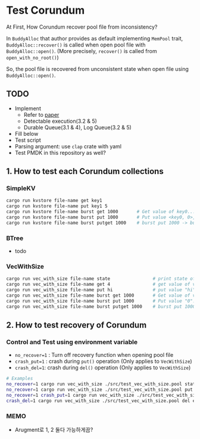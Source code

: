 # Test Corundum
At First, How Corundum recover pool file from inconsistency?
    
In `BuddyAlloc` that author provides as default implementing `MemPool` trait, `BuddyAlloc::recover()` is called when open pool file with `BuddyAlloc::open()`.
(More precisely, `recover()` is called from `open_with_no_root()`)

So, the pool file is recovered from unconsistent state when open file using `BuddyAlloc::open()`.

## TODO
- Implement 
  + Refer to [paper](https://drive.google.com/file/u/1/d/1j9bz4OjnY3iY-LWhQlYwAbmL7F_iZ2wP/view?usp=sharing)
  + Detectable execution(3.2 & 5)
  + Durable Queue(3.1 & 4), Log Queue(3.2 & 5)
- Fill below
- Test script
- Parsing argument: use `clap` crate with yaml
- Test PMDK in this repository as well?

## 1. How to test each Corundum collections
### SimpleKV
```bash
cargo run kvstore file-name get key1
cargo run kvstore file-name put key1 5
cargo run kvstore file-name burst get 1000       # Get value of key0...key999
cargo run kvstore file-name burst put 1000       # Put value <key0, 0>, ..., <key999, 999>
cargo run kvstore file-name burst putget 1000    # burst put 1000 -> burst get 1000
```

### BTree
- todo

### VecWithSize
```bash
cargo run vec_with_size file-name state                # print state of pool file
cargo run vec_with_size file-name get 4                # get value of vec[4]
cargo run vec_with_size file-name put hi               # put value "hi" into vec
cargo run vec_with_size file-name burst get 1000       # Get value of vec[0...999]
cargo run vec_with_size file-name burst put 1000       # Put value "0"..."999" into vec
cargo run vec_with_size file-name burst putget 1000    # burst put 1000 -> burst get 1000
```
## 2. How to test recovery of Corundum 
### Control and Test using environment variable
- `no_recover=1` : Turn off recovery function when opening pool file
- `crash_put=1` : crash during `put()` operation (Only applies to `VecWithSize`)
- `crash_del=1`: crash during `del()` operation (Only applies to `VecWithSize`)

```bash
# Examples
no_recover=1 cargo run vec_with_size ./src/test_vec_with_size.pool state # open pool without recovery and show status
no_recover=1 cargo run vec_with_size ./src/test_vec_with_size.pool put e0 # open pool without recovery and `put e0`
no_recover=1 crash_put=1 cargo run vec_with_size ./src/test_vec_with_size.pool put e1 # open pool without recovery, process will be crashed during `put` operation
crash_del=1 cargo run vec_with_size ./src/test_vec_with_size.pool del e1 # open pool with recovery, process will be crashed during `del` operation


```

### MEMO
- Arugment로 1, 2 둘다 가능하게끔?